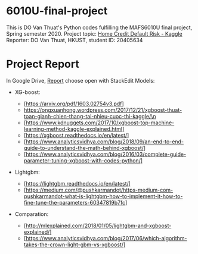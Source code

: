 # 6010U-final-project
This is DO Van Thuat's Python codes fulfilling the MAFS6010U final project, Spring semester 2020.
Project topic: [Home Credit Default Risk - Kaggle](https://www.kaggle.com/c/home-credit-default-risk)
Reporter: DO Van Thuat, HKUST, student ID: 20405634
# Project Report
In Google Drive, [Report](https://drive.google.com/file/d/1R0E0RXj1Tunb5LTe2VzhSt9njiusru5R/view?usp=sharing) choose open with StackEdit
Models:

- XG-boost:
	- [https://arxiv.org/pdf/1603.02754v3.pdf]
	- https://ongxuanhong.wordpress.com/2017/12/21/xgboost-thuat-toan-gianh-chien-thang-tai-nhieu-cuoc-thi-kaggle/\n
	- [https://www.kdnuggets.com/2017/10/xgboost-top-machine-learning-method-kaggle-explained.html]
	- [https://xgboost.readthedocs.io/en/latest/]
	- [https://www.analyticsvidhya.com/blog/2018/09/an-end-to-end-guide-to-understand-the-math-behind-xgboost/]
	- [https://www.analyticsvidhya.com/blog/2016/03/complete-guide-parameter-tuning-xgboost-with-codes-python/]
- Lightgbm:
	- [https://lightgbm.readthedocs.io/en/latest/]
	- [https://medium.com/@pushkarmandot/https-medium-com-pushkarmandot-what-is-lightgbm-how-to-implement-it-how-to-fine-tune-the-parameters-60347819b7fc]
	 
- Comparation:
	- [http://mlexplained.com/2018/01/05/lightgbm-and-xgboost-explained/]
	- [https://www.analyticsvidhya.com/blog/2017/06/which-algorithm-takes-the-crown-light-gbm-vs-xgboost/]
